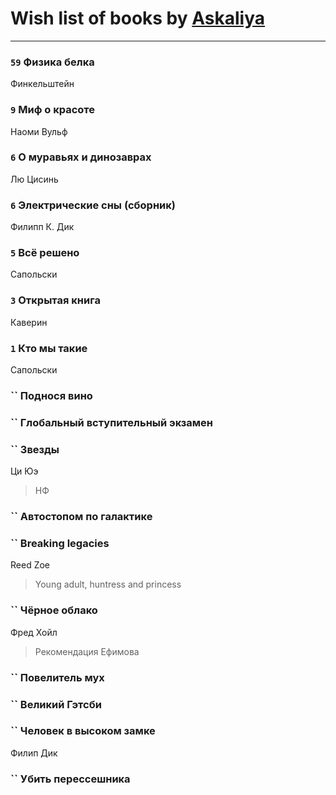 # Wish list of books by [Askaliya](http://vk.com/id326783541)
---

### `59` Физика белка
Финкельштейн

### `9` Миф о красоте
Наоми Вульф

### `6` О муравьях и динозаврах
Лю Цисинь

### `6` Электрические сны (сборник)
Филипп К. Дик

### `5` Всё решено
Сапольски

### `3` Открытая книга
Каверин

### `1` Кто мы такие
Сапольски

### `` Поднося вино

### `` Глобальный вступительный экзамен

### `` Звезды
Ци Юэ
> НФ

### `` Автостопом по галактике

### `` Breaking legacies
Reed Zoe
> Young adult,  huntress and princess

### `` Чёрное облако
Фред Хойл
> Рекомендация Ефимова

### `` Повелитель мух

### `` Великий Гэтсби

### `` Человек в высоком замке
Филип Дик

### `` Убить перессешника

